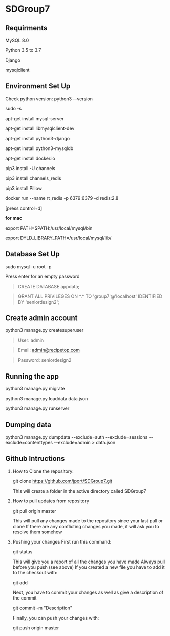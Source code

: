 # SDGroup7

## Requirments

MySQL 8.0

Python 3.5 to 3.7

Django

mysqlclient

## Environment Set Up

Check python version: python3 --version

sudo -s

apt-get install mysql-server

apt-get install libmysqlclient-dev

apt-get install python3-django

apt-get install python3-mysqldb

apt-get install docker.io

pip3 install -U channels

pip3 install channels_redis

pip3 install Pillow

docker run --name rt_redis -p 6379:6379 -d redis:2.8

[press control+d]

**for mac**

export PATH=$PATH:/usr/local/mysql/bin

export DYLD_LIBRARY_PATH=/usr/local/mysql/lib/

## Database Set Up

sudo mysql -u root -p

Press enter for an empty password
> CREATE DATABASE appdata;

> GRANT ALL PRIVILEGES ON \*.* TO 'group7'@'localhost' IDENTIFIED BY 'seniordesign2';

## Create admin account

python3 manage.py createsuperuser
>User: admin

>Email: admin@recipetop.com

>Password: seniordesign2

## Running the app


python3 manage.py migrate

python3 manage.py loaddata data.json

python3 manage.py runserver

## Dumping data

python3 manage.py dumpdata --exclude=auth --exclude=sessions --exclude=contenttypes --exclude=admin > data.json

## Github Intructions

1) How to Clone the repository:
    
    git clone https://github.com/jport/SDGroup7.git
    
    This will create a folder in the active directory called SDGroup7
    
2) How to pull updates from repository

    git pull origin master
    
    This will pull any changes made to the repository since your last pull or clone
    If there are any conflicting changes you made, it will ask you to resolve them somehow
    
3) Pushing your changes
    First run this command:
    
    git status
    
    This will give you a report of all the changes you have made
    Always pull before you push (see above)
    If you created a new file you have to add it to the checkout with:
    
    git add <file name>
    
    Next, you have to commit your changes as well as give a description of the commit
    
    git commit -m "Description"
    
    Finally, you can push your changes with:
    
    git push origin master
